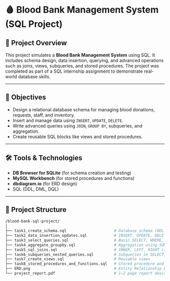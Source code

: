 # 🩸 Blood Bank Management System (SQL Project)

## 📌 Project Overview

This project simulates a **Blood Bank Management System** using SQL. It includes schema design, data insertion, querying, and advanced operations such as joins, views, subqueries, and stored procedures. The project was completed as part of a SQL internship assignment to demonstrate real-world database skills.

---

## 🎯 Objectives

- Design a relational database schema for managing blood donations, requests, staff, and inventory.
- Insert and manage data using `INSERT`, `UPDATE`, `DELETE`.
- Write advanced queries using `JOIN`, `GROUP BY`, subqueries, and aggregation.
- Create reusable SQL blocks like views and stored procedures.

---

## 🛠️ Tools & Technologies

- **DB Browser for SQLite** (for schema creation and testing)
- **MySQL Workbench** (for stored procedures and functions)
- **dbdiagram.io** (for ERD design)
- SQL (DDL, DML, DQL)

---

## 🧱 Project Structure

```bash
/blood-bank-sql-project/
│
├── task1_create_schema.sql                     # Database schema (DDL)
├── task2_data_insertion_updates.sql            # INSERT, UPDATE, DELETE operations
├── task3_select_queries.sql                    # Basic SELECT, WHERE, ORDER BY, LIMIT
├── task4_aggregate_groupby.sql                 # Aggregation using SUM, COUNT, AVG
├── task5_sql_joins.sql                         # INNER, LEFT, RIGHT (simulated), FULL JOINs
├── task6_subqueries_nested_queries.sql         # Subqueries in SELECT, WHERE, FROM
├── task7_create_views.sql                      # Reusable views
├── task8_stored_procedures_and_functions.sql   # Stored procedure and function (MySQL only)
├── ERD.png                                     # Entity Relationship Diagram (visual)
└── project_report.pdf                          # 1–2 page report describing the project
